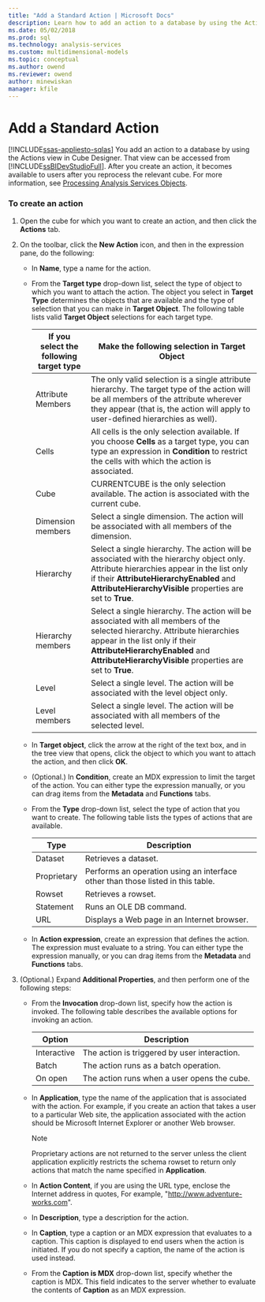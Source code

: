 ```yaml
---
title: "Add a Standard Action | Microsoft Docs"
description: Learn how to add an action to a database by using the Actions view in Cube Designer to make it available to users after you reprocess the relevant cube.
ms.date: 05/02/2018
ms.prod: sql
ms.technology: analysis-services
ms.custom: multidimensional-models
ms.topic: conceptual
ms.author: owend
ms.reviewer: owend
author: minewiskan
manager: kfile
---
```

# Add a Standard Action
[!INCLUDE[ssas-appliesto-sqlas](../includes/ssas-appliesto-sqlas.md)]
  You add an action to a database by using the Actions view in Cube Designer. That view can be accessed from [!INCLUDE[ssBIDevStudioFull](../includes/ssbidevstudiofull-md.md)]. After you create an action, it becomes available to users after you reprocess the relevant cube. For more information, see [Processing Analysis Services Objects](../../analysis-services/multidimensional-models/processing-analysis-services-objects.md).  
  
### To create an action  
  
1.  Open the cube for which you want to create an action, and then click the **Actions** tab.  
  
2.  On the toolbar, click the **New Action** icon, and then in the expression pane, do the following:  
  
    -   In **Name**, type a name for the action.  
  
    -   From the **Target type** drop-down list, select the type of object to which you want to attach the action. The object you select in **Target Type** determines the objects that are available and the type of selection that you can make in **Target Object**. The following table lists valid **Target Object** selections for each target type.  
  
        |If you select the following target type|Make the following selection in Target Object|  
        |---------------------------------------------|---------------------------------------------------|  
        |Attribute Members|The only valid selection is a single attribute hierarchy. The target type of the action will be all members of the attribute wherever they appear (that is, the action will apply to user-defined hierarchies as well).|  
        |Cells|All cells is the only selection available. If you choose **Cells** as a target type, you can type an expression in **Condition** to restrict the cells with which the action is associated.|  
        |Cube|CURRENTCUBE is the only selection available. The action is associated with the current cube.|  
        |Dimension members|Select a single dimension. The action will be associated with all members of the dimension.|  
        |Hierarchy|Select a single hierarchy. The action will be associated with the hierarchy object only. Attribute hierarchies appear in the list only if their **AttributeHierarchyEnabled** and **AttributeHierarchyVisible** properties are set to **True**.|  
        |Hierarchy members|Select a single hierarchy. The action will be associated with all members of the selected hierarchy. Attribute hierarchies appear in the list only if their **AttributeHierarchyEnabled** and **AttributeHierarchyVisible** properties are set to **True**.|  
        |Level|Select a single level. The action will be associated with the level object only.|  
        |Level members|Select a single level. The action will be associated with all members of the selected level.|  
  
    -   In **Target object**, click the arrow at the right of the text box, and in the tree view that opens, click the object to which you want to attach the action, and then click **OK**.  
  
    -   (Optional.) In **Condition**, create an MDX expression to limit the target of the action. You can either type the expression manually, or you can drag items from the **Metadata** and **Functions** tabs.  
  
    -   From the **Type** drop-down list, select the type of action that you want to create. The following table lists the types of actions that are available.  
  
        |Type|Description|  
        |----------|-----------------|  
        |Dataset|Retrieves a dataset.|  
        |Proprietary|Performs an operation using an interface other than those listed in this table.|  
        |Rowset|Retrieves a rowset.|  
        |Statement|Runs an OLE DB command.|  
        |URL|Displays a Web page in an Internet browser.|  
  
    -   In **Action expression**, create an expression that defines the action. The expression must evaluate to a string. You can either type the expression manually, or you can drag items from the **Metadata** and **Functions** tabs.  
  
3.  (Optional.) Expand **Additional Properties**, and then perform one of the following steps:  
  
    -   From the **Invocation** drop-down list, specify how the action is invoked. The following table describes the available options for invoking an action.  
  
        |Option|Description|  
        |------------|-----------------|  
        |Interactive|The action is triggered by user interaction.|  
        |Batch|The action runs as a batch operation.|  
        |On open|The action runs when a user opens the cube.|  
  
    -   In **Application**, type the name of the application that is associated with the action. For example, if you create an action that takes a user to a particular Web site, the application associated with the action should be Microsoft Internet Explorer or another Web browser.  
  
        > [!NOTE]  
        >  Proprietary actions are not returned to the server unless the client application explicitly restricts the schema rowset to return only actions that match the name specified in **Application**.  
  
    -   In **Action Content**, if you are using the URL type, enclose the Internet address in quotes, For example, "http://www.adventure-works.com".  
  
    -   In **Description**, type a description for the action.  
  
    -   In **Caption**, type a caption or an MDX expression that evaluates to a caption. This caption is displayed to end users when the action is initiated. If you do not specify a caption, the name of the action is used instead.  
  
    -   From the **Caption is MDX** drop-down list, specify whether the caption is MDX. This field indicates to the server whether to evaluate the contents of **Caption** as an MDX expression.  
  
  
